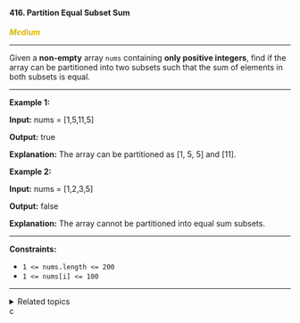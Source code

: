 #### 416. Partition Equal Subset Sum

<span style="color:#deb800">***Medium***</span>
___

Given a **non-empty** array `nums` containing **only positive integers**, find if the array can be partitioned into two subsets such that the sum of elements in both subsets is equal.
___

**Example 1:**

**Input:** nums = [1,5,11,5]

**Output:** true

**Explanation:** The array can be partitioned as [1, 5, 5] and [11]. 

**Example 2:**

**Input:** nums = [1,2,3,5]

**Output:** false

**Explanation:** The array cannot be partitioned into equal sum subsets. 
___

**Constraints:**

*   `1 <= nums.length <= 200`
*   `1 <= nums[i] <= 100`
___

<details><summary>Related topics</summary>

[#Array](https://leetcode.com/tag/array/)
[#Dynamic Programming](https://leetcode.com/tag/dynamic-programming/)

</details>c